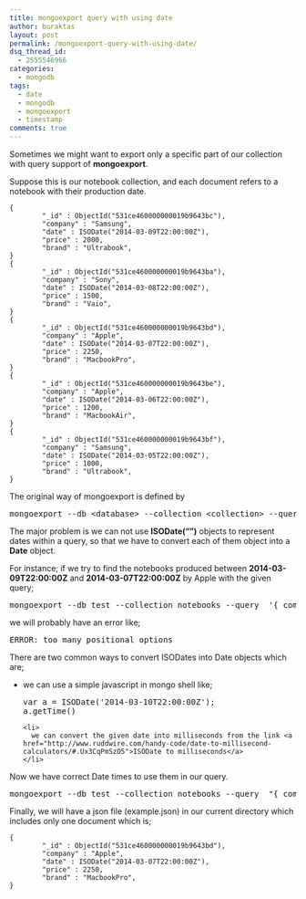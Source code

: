 ```yaml
---
title: mongoexport query with using date
author: buraktas
layout: post
permalink: /mongoexport-query-with-using-date/
dsq_thread_id:
  - 2555546966
categories:
  - mongodb
tags:
  - date
  - mongodb
  - mongoexport
  - timestamp
comments: true
---
```

Sometimes we might want to export only a specific part of our collection with query support of <b>mongoexport</b>.
  
Suppose this is our notebook collection, and each document refers to a notebook with their production date.

<!--more-->

<pre>
<code class="language-javascript">{
        "_id" : ObjectId("531ce460000000019b9643bc"),
        "company" : "Samsung",
        "date" : ISODate("2014-03-09T22:00:00Z"),
        "price" : 2000,
        "brand" : "Ultrabook",
}
{
        "_id" : ObjectId("531ce460000000019b9643ba"),
        "company" : "Sony",
        "date" : ISODate("2014-03-08T22:00:00Z"),
        "price" : 1500,
        "brand" : "Vaio",
}
{
        "_id" : ObjectId("531ce460000000019b9643bd"),
        "company" : "Apple",
        "date" : ISODate("2014-03-07T22:00:00Z"),
        "price" : 2250,
        "brand" : "MacbookPro",
}
{
        "_id" : ObjectId("531ce460000000019b9643be"),
        "company" : "Apple",
        "date" : ISODate("2014-03-06T22:00:00Z"),
        "price" : 1200,
        "brand" : "MacbookAir",
}
{
        "_id" : ObjectId("531ce460000000019b9643bf"),
        "company" : "Samsung",
        "date" : ISODate("2014-03-05T22:00:00Z"),
        "price" : 1000,
        "brand" : "Ultrabook",
}</code>
</pre>

The original way of mongoexport is defined by

<pre>
mongoexport --db &lt;database&gt; --collection &lt;collection&gt; --query &lt;JSON query&gt; --out &lt;file&gt;
</pre>

The major problem is we can not use **ISODate(&#8220;&#8221;)** objects to represent dates within a query, so that we have to convert each of them object into a **Date** object.

For instance; if we try to find the notebooks produced between **2014-03-09T22:00:00Z** and **2014-03-07T22:00:00Z** by Apple with the given query; 

<pre>
mongoexport --db test --collection notebooks --query  '{ company:"Apple", date: { $lt: ISODate("2014-03-09T22:00:00Z") , $gte: ISODate("2014-03-07T22:00:00Z")} }' --out example.json
</pre>

we will probably have an error like;

<pre>
ERROR: too many positional options
</pre>

There are two common ways to convert ISODates into Date objects which are;

<div>
  <ul>
    <li>
      we can use a simple javascript in mongo shell like;
    </li>
<pre>
var a = ISODate('2014-03-10T22:00:00Z');
a.getTime()</pre>
    
    <li>
      we can convert the given date into milliseconds from the link <a href="http://www.ruddwire.com/handy-code/date-to-millisecond-calculators/#.Ux3CqPmSzO5">ISODate to milliseconds</a>
    </li>
  </ul>
</div>

Now we have correct Date times to use them in our query.

<pre>
mongoexport --db test --collection notebooks --query  "{ company:"Apple", date: { $lt: new Date(1394402400000) , $gte: new Date(1394229600000)} }" --out example.json
</pre>

Finally, we will have a json file (example.json) in our current directory which includes only one document which is;

<pre>
<code class="language-javascript">{
        "_id" : ObjectId("531ce460000000019b9643bd"),
        "company" : "Apple",
        "date" : ISODate("2014-03-07T22:00:00Z"),
        "price" : 2250,
        "brand" : "MacbookPro",
}</code>
</pre>